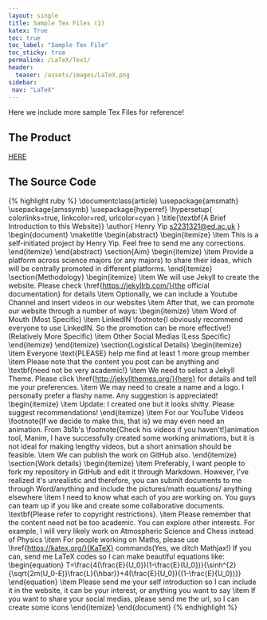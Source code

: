 ```yaml
---
layout: single
title: Sample Tex Files (1)
katex: True
toc: true
toc_label: "Sample Tex File"
toc_sticky: true
permalink: /LaTeX/Tex1/
header:
  teaser: /assets/images/LaTeX.png
sidebar:
 nav: "LaTeX"
---
```

Here we include more sample Tex Files for reference!
## The Product
[HERE]({{site.url}}/assets/finalized.pdf)

## The Source Code
{% highlight ruby %}
\documentclass{article}
\usepackage{amsmath}
\usepackage{amssymb}
\usepackage{hyperref}
\hypersetup{
    colorlinks=true,
    linkcolor=red,
    urlcolor=cyan
    }
\title{\textbf{A Brief Introduction to this Website}}
\author{
Henry Yip
s2231321@ed.ac.uk
}
\begin{document}
\maketitle
\begin{abstract}
\begin{itemize}
\item This is a self-initiated project by Henry Yip. Feel free to send me any corrections.
\end{itemize}
\end{abstract}
\section{Aim}
\begin{itemize}
 \item Provide a platform across science majors (or any majors) to share their ideas, which will be centrally promoted in different platforms.
\end{itemize}
\section{Methodology}
\begin{itemize}
  \item We will use Jekyll to create the website.  Please check \href{https://jekyllrb.com/}{the     official documentation} for details
  \item Optionally, we can include a Youtube Channel and insert videos in our websites
  \item After that, we can promote our website through a number of ways:
    \begin{itemize}
    \item Word of Mouth (Most Specific)
    \item LinkedIN \footnote{I obviously recommend everyone to use LinkedIN. So the promotion can       be more effective!} (Relatively More Specific) 
    \item Other Social Medias (Less Specific)
    \end{itemize}
\end{itemize}
\section{Logistical Details}
\begin{itemize}
 \item Everyone \text{PLEASE} help me find at least 1 more group member
 \item Please note that the content you post can be anything and \textbf{need not be very academic!}
 \item We need to select a Jekyll Theme. Please click \href{http://jekyllthemes.org/}{here} for details and tell me your preferences.
 \item We may need to create a name and a logo. I personally prefer a flashy name. Any suggestion is appreciated!
   \begin{itemize}
    \item Update: I created one but it looks shitty. Please suggest recommendations!
   \end{itemize} 
 \item For our YouTube Videos \footnote{If we decide to make this, that is} we may even need an animation. From 3b1b's \footnote{Check his videos if you haven't!}animation tool, Manim, I have successfully created some working animations, but it is not ideal for making lengthy videos, but a short animation should be feasible.
 \item We can publish the work on GitHub also.
 \end{itemize}
\section{Work details}
\begin{itemize}
 \item Preferably, I want people to fork my repository in GitHub and edit it through Markdown. However, I've realized it's unrealistic and therefore, you can submit documents to me through Word/anything and include the pictures/math equations/ anything elsewhere
 \item I need to know what each of you are working on. You guys can team up if you like and create some collaborative documents. \textbf{Please refer to copyright restrictions}. 
 \item Please remember that the content need not be too academic. You can explore other interests. For example, I will very likely work on Atmospheric Science and Chess instead of Physics
 \item For people working on Maths, please use \href{https://katex.org/}{KaTeX} commands(Yes, we ditch Mathjax!) If you can, send me LaTeX codes so I can make beautiful equations like:
\begin{equation}
T=\frac{4(\frac{E}{U_0})(1-\frac{E}{U_0})}{\sinh^{2}{\sqrt{2m(U_0-E)}\frac{L}{\hbar}}+4(\frac{E}{U_0}){(1-\frac{E}{U_0})}}
\end{equation}
 \item Please send me your self introduction so I can include it in the website, it can be your interest, or anything you want to say
 \item If you want to share your social medias, please send me the url, so I can create some icons
\end{itemize}
\end{document}
{% endhighlight %}